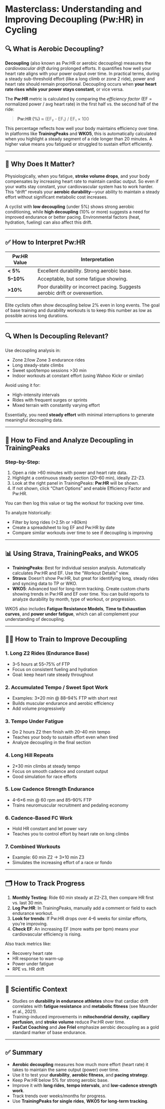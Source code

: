 # **Masterclass: Understanding and Improving Decoupling (Pw\:HR) in Cycling**

## 🔍 What is Aerobic Decoupling?

**Decoupling** (also known as Pw\:HR or aerobic decoupling) measures the *cardiovascular drift* during prolonged efforts. It quantifies how well your heart rate aligns with your power output over time. In practical terms, during a steady sub-threshold effort (like a long climb or zone 2 ride), power and heart rate should remain proportional. Decoupling occurs when **your heart rate rises while your power stays constant**, or vice versa.

The **Pw\:HR** metric is calculated by comparing the *efficiency factor* (EF = normalized power / avg heart rate) in the first half vs. the second half of the ride:

> **Pw\:HR (%)** ≈ (EF₂ - EF₁) / EF₁ × 100

This percentage reflects how well your body maintains efficiency over time. In platforms like **TrainingPeaks** and **WKO5**, this is automatically calculated when you highlight a steady segment of a ride longer than 20 minutes. A higher value means you fatigued or struggled to sustain effort efficiently.

---

## 🧠 Why Does It Matter?

Physiologically, when you fatigue, **stroke volume drops**, and your body compensates by increasing heart rate to maintain cardiac output. So even if your watts stay constant, your cardiovascular system has to work harder. This “drift” reveals your **aerobic durability**—your ability to maintain a steady effort without significant metabolic cost increases.

A cyclist with **low decoupling** (under 5%) shows strong aerobic conditioning, while **high decoupling** (10% or more) suggests a need for improved endurance or better pacing. Environmental factors (heat, hydration, fueling) can also affect this drift.

---

## ✅ How to Interpret Pw\:HR

| **Pw\:HR Value** | **Interpretation**                                                           |
| ---------------- | ---------------------------------------------------------------------------- |
| **< 5%**         | Excellent durability. Strong aerobic base.                                   |
| **5–10%**        | Acceptable, but some fatigue showing.                                        |
| **>10%**         | Poor durability or incorrect pacing. Suggests aerobic drift or overexertion. |

Elite cyclists often show decoupling below 2% even in long events. The goal of base training and durability workouts is to keep this number as low as possible across long durations.

---

## 🔍 When Is Decoupling Relevant?

Use decoupling analysis in:

* Zone 2/low Zone 3 endurance rides
* Long steady-state climbs
* Sweet spot/tempo sessions >30 min
* Indoor workouts at constant effort (using Wahoo Kickr or similar)

Avoid using it for:

* High-intensity intervals
* Rides with frequent surges or sprints
* Mixed terrain with constantly varying effort

Essentially, you need **steady effort** with minimal interruptions to generate meaningful decoupling data.

---

## 🧭 How to Find and Analyze Decoupling in TrainingPeaks

### Step-by-Step:

1. Open a ride >60 minutes with power and heart rate data.
2. Highlight a continuous steady section (20–60 min), ideally Z2-Z3.
3. Look at the right panel in TrainingPeaks: **Pw\:HR** will be shown.
4. If not shown, click “Chart Options” and enable Efficiency Factor and Pw\:HR.

You can then log this value or tag the workout for tracking over time.

To analyze historically:

* Filter by long rides (>2.5h or >80km)
* Create a spreadsheet to log EF and Pw\:HR by date
* Compare similar workouts over time to see if decoupling is improving

---

## 📊 Using Strava, TrainingPeaks, and WKO5

* **TrainingPeaks**: Best for individual session analysis. Automatically calculates Pw\:HR and EF. Use the “Workout Details” view.
* **Strava**: Doesn’t show Pw\:HR, but great for identifying long, steady rides and syncing data to TP or WKO.
* **WKO5**: Advanced tool for long-term tracking. Create custom charts showing trends in Pw\:HR and EF over time. You can build reports to analyze durability by month, type of workout, or progression.

WKO5 also includes **Fatigue Resistance Models**, **Time to Exhaustion curves**, and **power under fatigue**, which can all complement your understanding of decoupling.

---

## 🏋️‍♂️ How to Train to Improve Decoupling

### 1. **Long Z2 Rides (Endurance Base)**

* 3–5 hours at 55–75% of FTP
* Focus on consistent fueling and hydration
* Goal: keep heart rate steady throughout

### 2. **Accumulated Tempo / Sweet Spot Work**

* Examples: 3×20 min @ 88–94% FTP with short rest
* Builds muscular endurance and aerobic efficiency
* Add volume progressively

### 3. **Tempo Under Fatigue**

* Do 2 hours Z2 then finish with 20–40 min tempo
* Teaches your body to sustain effort even when tired
* Analyze decoupling in the final section

### 4. **Long Hill Repeats**

* 2×30 min climbs at steady tempo
* Focus on smooth cadence and constant output
* Good simulation for race efforts

### 5. **Low Cadence Strength Endurance**

* 4–6×6 min @ 60 rpm and 85–90% FTP
* Trains neuromuscular recruitment and pedaling economy

### 6. **Cadence-Based FC Work**

* Hold HR constant and let power vary
* Teaches you to control effort by heart rate on long climbs

### 7. **Combined Workouts**

* Example: 60 min Z2 → 3×10 min Z3
* Simulates the increasing effort of a race or fondo

---

## 🗂️ How to Track Progress

1. **Monthly Testing**: Ride 60 min steady at Z2-Z3, then compare HR first vs. last 30 min.
2. **Log Pw\:HR**: In TrainingPeaks, manually add a comment or field to each endurance workout.
3. **Look for trends**: If Pw\:HR drops over 4–6 weeks for similar efforts, you’re improving.
4. **Check EF**: An increasing EF (more watts per bpm) means your cardiovascular efficiency is rising.

Also track metrics like:

* Recovery heart rate
* HR response to warm-up
* Power under fatigue
* RPE vs. HR drift

---

## 🧪 Scientific Context

* Studies on **durability in endurance athletes** show that cardiac drift correlates with **fatigue resistance** and **metabolic fitness** (see Maunder et al., 2021).
* Training-induced improvements in **mitochondrial density**, **capillary perfusion**, and **stroke volume** reduce Pw\:HR over time.
* **FasCat Coaching** and **Joe Friel** emphasize aerobic decoupling as a gold standard marker of base endurance.

---

## ✅ Summary

* **Aerobic decoupling** measures how much more effort (heart rate) it takes to maintain the same output (power) over time.
* Use it to test your **durability**, **aerobic fitness**, and **pacing strategy**.
* Keep Pw\:HR below 5% for strong aerobic base.
* Improve it with **long rides**, **tempo intervals**, and **low-cadence strength work**.
* Track trends over weeks/months for progress.
* Use **TrainingPeaks for single rides**, **WKO5 for long-term tracking**.
 